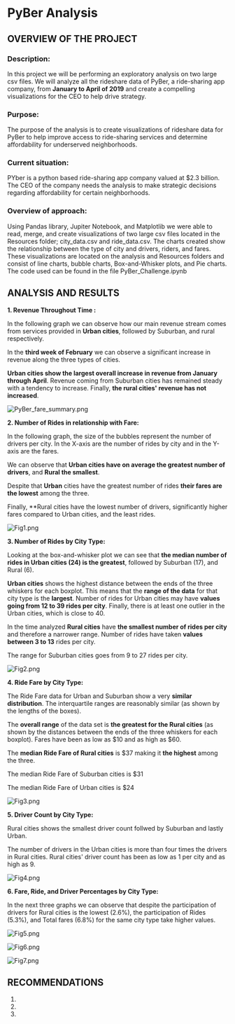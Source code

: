 # PyBer Analysis

## OVERVIEW OF THE PROJECT

### Description:

In this project we will be performing an exploratory analysis on two large csv files.   We will analyze all the rideshare data of PyBer, a ride-sharing app company, from **January to April of 2019** and create a compelling visualizations for the CEO to help drive strategy.

### Purpose:

The purpose of the analysis is to create visualizations of rideshare data for PyBer to help improve access to ride-sharing services and determine affordability for underserved neighborhoods.


### Current situation:

PYber is a python based ride-sharing app company valued at $2.3 billion.  The CEO of the company needs the analysis to make strategic decisions regarding affordability for certain neighborhoods.

### Overview of approach:

Using Pandas library, Jupiter Notebook, and Matplotlib we were able to read, merge, and create visualizations of two large csv files located in the Resources folder; city_data.csv and ride_data.csv. The charts created show the relationship between the type of city and drivers, riders, and fares.  These visualizations are located on the analysis and Resources folders and consist of line charts, bubble charts, Box-and-Whisker plots, and Pie charts. The code used can be found in the file PyBer_Challenge.ipynb


## ANALYSIS AND RESULTS

**1. Revenue Throughout Time :**  

In the following graph we can observe how our main revenue stream comes from services provided in **Urban cities**, followed by Suburban, and rural respectively.

In the **third week of February** we can observe a significant increase in revenue along the three types of cities.  

**Urban cities show the largest overall increase in revenue from January through April**.  Revenue coming from Suburban cities has remained steady with a tendency to increase. Finally, **the rural cities' revenue has not increased**.

![PyBer_fare_summary.png](Resources/PyBer_fare_summary.png)



**2. Number of Rides in relationship with Fare:**

In the following graph, the size of the bubbles represent the number of drivers per city.  In the X-axis are the number of rides by city and in the Y-axis are the fares.  

We can observe that **Urban cities have on average the greatest number of drivers**, and **Rural the smallest**.  

Despite that **Urban** cities have the greatest number of rides **their fares are the lowest** among the three. 

Finally, **Rural cities have the lowest number of drivers, significantly higher fares compared to Urban cities, and the least rides.


![Fig1.png](analysis/Fig1.png)



**3. Number of Rides by City Type:**

Looking at the box-and-whisker plot we can see that **the median number of rides in Urban cities (24) is the greatest**, followed by Suburban (17), and Rural (6). 

**Urban cities** shows the highest distance between the ends of the three whiskers for each boxplot.  This means that the **range of the data** for that city type is the **largest**.  Number of rides for Urban cities may have **values going from 12 to 39 rides per city**. Finally, there is at least one outlier in the Urban cities, which is close to 40.

In the time analyzed **Rural cities** have **the smallest number of rides per city** and therefore a narrower range. Number of rides have taken **values between 3 to 13** rides per city.

The range for Suburban cities goes from 9 to 27 rides per city.


![Fig2.png](analysis/Fig2.png)



**4. Ride Fare by City Type:**

The Ride Fare data for Urban and Suburban show a very **similar distribution**. The interquartile ranges are reasonably similar (as shown by the lengths of the boxes). 

The **overall range** of the data set is **the greatest for the Rural cities** (as shown by the distances between the ends of the three whiskers for each boxplot). Fares have been as low as $10 and as high as $60.

The **median Ride Fare of Rural cities** is $37 making it **the highest** among the three.  

The median Ride Fare of Suburban cities is $31 

The median Ride Fare of Urban cities is $24 


![Fig3.png](analysis/Fig3.png)



**5. Driver Count by City Type:**


Rural cities shows the smallest driver count follwed by Suburban and lastly Urban.

The number of drivers in the Urban cities is more than four times the drivers in Rural cities.  Rural cities' driver count has been as low as 1 per city and as high as 9. 


![Fig4.png](analysis/Fig4.png)


**6. Fare, Ride, and Driver Percentages by City Type:**

In the next three graphs we can observe that despite the participation of drivers for Rural cities is the lowest (2.6%), the participation of Rides (5.3%), and Total fares (6.8%) for the same city type take higher values.


![Fig5.png](analysis/Fig5.png)


![Fig6.png](analysis/Fig6.png)


![Fig7.png](analysis/Fig7.png)


## RECOMMENDATIONS

1.
2. 
3. 
